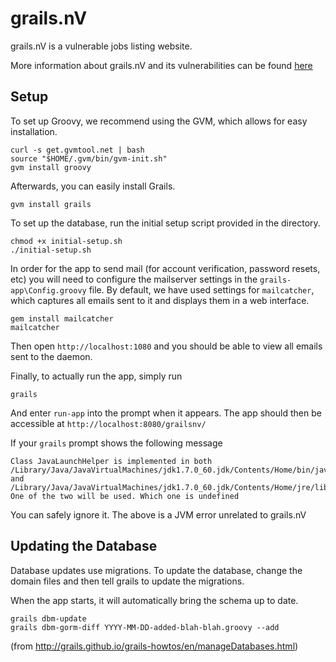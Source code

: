 grails.nV
==========

grails.nV is a vulnerable jobs listing website.

More information about grails.nV and its vulnerabilities can be found [here](https://github.com/nVisium/grails.nV/wiki)

Setup
-----

To set up Groovy, we recommend using the GVM, which allows for easy installation.

    curl -s get.gvmtool.net | bash
    source "$HOME/.gvm/bin/gvm-init.sh"
    gvm install groovy
    
Afterwards, you can easily install Grails.

    gvm install grails

To set up the database, run the initial setup script provided in the directory.

    chmod +x initial-setup.sh
    ./initial-setup.sh

In order for the app to send mail (for account verification, password resets, etc) you will need to configure the mailserver settings in the ```grails-app\Config.groovy``` file. By default, we have used settings for ```mailcatcher```, which captures all emails sent to it and displays them in a web interface.

    gem install mailcatcher
    mailcatcher

Then open ```http://localhost:1080``` and you should be able to view all emails sent to the daemon.

Finally, to actually run the app, simply run

    grails
    
And enter ```run-app``` into the prompt when it appears. The app should then be accessible at ```http://localhost:8080/grailsnv/```

If your ```grails``` prompt shows the following message

    Class JavaLaunchHelper is implemented in both /Library/Java/JavaVirtualMachines/jdk1.7.0_60.jdk/Contents/Home/bin/java and /Library/Java/JavaVirtualMachines/jdk1.7.0_60.jdk/Contents/Home/jre/lib/libinstrument.dylib. One of the two will be used. Which one is undefined

You can safely ignore it. The above is a JVM error unrelated to grails.nV

Updating the Database
---------------------

Database updates use migrations. To update the database, change the domain files and then tell grails to update the migrations.

When the app starts, it will automatically bring the schema up to date.

    grails dbm-update
    grails dbm-gorm-diff YYYY-MM-DD-added-blah-blah.groovy --add
    
(from http://grails.github.io/grails-howtos/en/manageDatabases.html)
